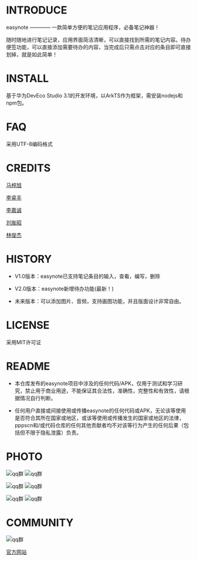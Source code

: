 # INTRODUCE
easynote ———— 一款简单方便的笔记应用程序，必备笔记神器！

随时随地进行笔记记录，应用界面简洁清晰，可以直接找到所需的笔记内容。待办便签功能，可以直接添加需要待办的内容，当完成后只需点击对应的条目即可直接划掉，就是如此简单！

# INSTALL
基于华为DevEco Studio 3.1的开发环境，以ArkTS作为框架，需安装nodejs和npm包。

# FAQ
采用UTF-8编码格式

# CREDITS
[马梓旭](https://github.com/Zanzeu)

[李睿丰](https://github.com/lrf0408)

[李嘉诚](https://github.com/Down200)

[刘胤昭](https://github.com/ideer-52)

[林俊杰](https://github.com/JackDawson-2887)

# HISTORY
* V1.0版本：easynote已支持笔记条目的输入，查看，编写，删除

* V2.0版本：easynote新增待办功能(最新！)

* 未来版本：可以添加图片、音频，支持画图功能，并且版面设计非常自由。

# LICENSE
采用MIT许可证

# README
* 本仓库发布的easynote项目中涉及的任何代码/APK，仅用于测试和学习研究，禁止用于商业用途，不能保证其合法性，准确性，完整性和有效性，请根据情况自行判断。

* 任何用户直接或间接使用或传播easynote的任何代码或APK，无论该等使用是否符合其所在国家或地区，或该等使用或传播发生的国家或地区的法律，pppscn和/或代码仓库的任何其他贡献者均不对该等行为产生的任何后果（包括但不限于隐私泄露）负责。

# PHOTO

![qq群](https://github.com/Bistu-OSSDT-2023/7-easynote/blob/main/readme/1.png)
![qq群](https://github.com/Bistu-OSSDT-2023/7-easynote/blob/main/readme/2.png)

![qq群](https://github.com/Bistu-OSSDT-2023/7-easynote/blob/main/readme/3.png)
![qq群](https://github.com/Bistu-OSSDT-2023/7-easynote/blob/main/readme/4.png)

![qq群](https://github.com/Bistu-OSSDT-2023/7-easynote/blob/main/readme/5.png)
![qq群](https://github.com/Bistu-OSSDT-2023/7-easynote/blob/main/readme/6.png)

# COMMUNITY

![qq群](https://github.com/Bistu-OSSDT-2023/7-easynote/blob/main/readme/QQ%E7%BE%A4.jpg)

[官方网站](https://easynote07.wordpress.com/2023/07/04/easynote/)

